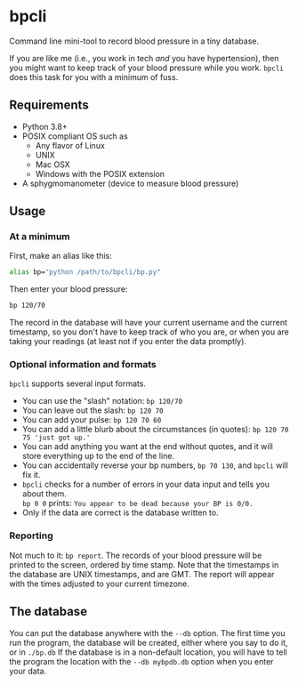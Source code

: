 # bpcli
Command line mini-tool to record blood pressure in a tiny database.

If you are like me (i.e., you work in tech *and* you have hypertension), then you 
might want to keep track of your blood pressure while you work. `bpcli` does this
task for you with a minimum of fuss.

## Requirements

- Python 3.8+
- POSIX compliant OS such as
    - Any flavor of Linux
    - UNIX
    - Mac OSX
    - Windows with the POSIX extension
- A sphygmomanometer (device to measure blood pressure)

## Usage

### At a minimum

First, make an alias like this:

```bash
alias bp="python /path/to/bpcli/bp.py"
```

Then enter your blood pressure:

```bash
bp 120/70
```

The record in the database will have your current username and the current timestamp, so you
don't have to keep track of who you are, or when you are taking your readings (at least not if you enter
the data promptly).

### Optional information and formats

`bpcli` supports several input formats. 

- You can use the "slash" notation: `bp 120/70`
- You can leave out the slash: `bp 120 70`
- You can add your pulse: `bp 120 70 60`
- You can add a little blurb about the circumstances (in quotes): `bp 120 70 75 'just got up.'`
- You can add anything you want at the end without quotes, and it will store everything up to the end of the line.
- You can accidentally reverse your bp numbers, `bp 70 130`, and `bpcli` will fix it.
- `bpcli` checks for a number of errors in your data input and tells you about them.    
   `bp 0 0` prints: `You appear to be dead because your BP is 0/0.` 
- Only if the data are correct is the database written to.

### Reporting

Not much to it: `bp report`. The records of your blood pressure will be printed to the 
screen, ordered by time stamp. Note that the timestamps in the database are UNIX timestamps,
and are GMT. The report will appear with the times adjusted to your current timezone.

## The database

You can put the database anywhere with the `--db` option. The first time you 
run the program, the database will be created, either where you say to do it,
or in `./bp.db` If the database is in a non-default location, you will have to
tell the program the location with the `--db mybpdb.db` option when you 
enter your data.
